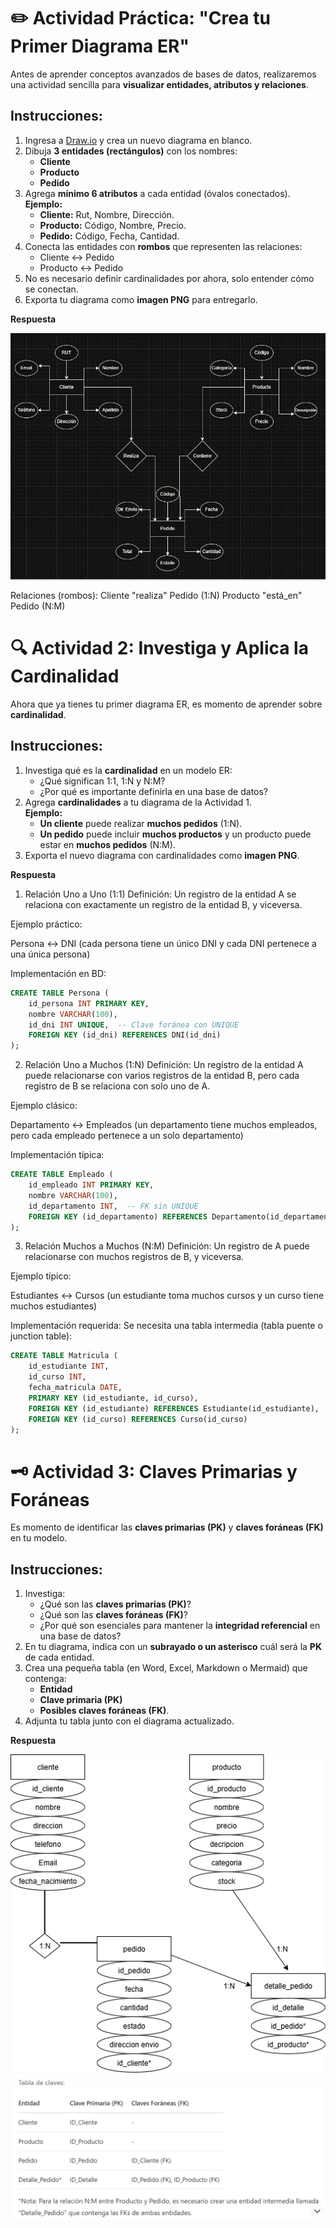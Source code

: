 # ✏️ Actividad Práctica: "Crea tu Primer Diagrama ER"

Antes de aprender conceptos avanzados de bases de datos, realizaremos una actividad sencilla para **visualizar entidades, atributos y relaciones**.

## **Instrucciones:**

1. Ingresa a [Draw.io](https://app.diagrams.net/) y crea un nuevo diagrama en blanco.
2. Dibuja **3 entidades (rectángulos)** con los nombres:
   - **Cliente**
   - **Producto**
   - **Pedido**
3. Agrega **mínimo 6 atributos** a cada entidad (óvalos conectados).  
   **Ejemplo:**
   - **Cliente:** Rut, Nombre, Dirección.
   - **Producto:** Código, Nombre, Precio.
   - **Pedido:** Código, Fecha, Cantidad.
4. Conecta las entidades con **rombos** que representen las relaciones:
   - Cliente ↔ Pedido
   - Producto ↔ Pedido
5. No es necesario definir cardinalidades por ahora, solo entender cómo se conectan.
6. Exporta tu diagrama como **imagen PNG** para entregarlo.

**Respuesta**

![Diagrama ER](imag/diagrama_ER.jpeg)

Relaciones (rombos):
Cliente "realiza" Pedido (1:N)
Producto "está_en" Pedido (N:M)


# 🔍 Actividad 2: Investiga y Aplica la Cardinalidad

Ahora que ya tienes tu primer diagrama ER, es momento de aprender sobre **cardinalidad**.

## **Instrucciones:**

1. Investiga qué es la **cardinalidad** en un modelo ER:
   - ¿Qué significan 1:1, 1:N y N:M?
   - ¿Por qué es importante definirla en una base de datos?
2. Agrega **cardinalidades** a tu diagrama de la Actividad 1.  
   **Ejemplo:**
   - **Un cliente** puede realizar **muchos pedidos** (1:N).
   - **Un pedido** puede incluir **muchos productos** y un producto puede estar en **muchos pedidos** (N:M).
3. Exporta el nuevo diagrama con cardinalidades como **imagen PNG**.

**Respuesta**

1. Relación Uno a Uno (1:1)
Definición: Un registro de la entidad A se relaciona con exactamente un registro de la entidad B, y viceversa.

Ejemplo práctico:

Persona ↔ DNI (cada persona tiene un único DNI y cada DNI pertenece a una única persona)

Implementación en BD:

```sql
CREATE TABLE Persona (
    id_persona INT PRIMARY KEY,
    nombre VARCHAR(100),
    id_dni INT UNIQUE,  -- Clave foránea con UNIQUE
    FOREIGN KEY (id_dni) REFERENCES DNI(id_dni)
);
```

2. Relación Uno a Muchos (1:N)
Definición: Un registro de la entidad A puede relacionarse con varios registros de la entidad B, pero cada registro de B se relaciona con solo uno de A.

Ejemplo clásico:

Departamento ↔ Empleados (un departamento tiene muchos empleados, pero cada empleado pertenece a un solo departamento)

Implementación típica:

```sql
CREATE TABLE Empleado (
    id_empleado INT PRIMARY KEY,
    nombre VARCHAR(100),
    id_departamento INT,  -- FK sin UNIQUE
    FOREIGN KEY (id_departamento) REFERENCES Departamento(id_departamento)
);
```

3. Relación Muchos a Muchos (N:M)
Definición: Un registro de A puede relacionarse con muchos registros de B, y viceversa.

Ejemplo típico:

Estudiantes ↔ Cursos (un estudiante toma muchos cursos y un curso tiene muchos estudiantes)

Implementación requerida:
Se necesita una tabla intermedia (tabla puente o junction table):

```sql
CREATE TABLE Matricula (
    id_estudiante INT,
    id_curso INT,
    fecha_matricula DATE,
    PRIMARY KEY (id_estudiante, id_curso),
    FOREIGN KEY (id_estudiante) REFERENCES Estudiante(id_estudiante),
    FOREIGN KEY (id_curso) REFERENCES Curso(id_curso)
);
```


# 🗝 Actividad 3: Claves Primarias y Foráneas

Es momento de identificar las **claves primarias (PK)** y **claves foráneas (FK)** en tu modelo.

## **Instrucciones:**

1. Investiga:
   - ¿Qué son las **claves primarias (PK)**?
   - ¿Qué son las **claves foráneas (FK)**?
   - ¿Por qué son esenciales para mantener la **integridad referencial** en una base de datos?
2. En tu diagrama, indica con un **subrayado o un asterisco** cuál será la **PK** de cada entidad.
3. Crea una pequeña tabla (en Word, Excel, Markdown o Mermaid) que contenga:
   - **Entidad**
   - **Clave primaria (PK)**
   - **Posibles claves foráneas (FK)**.
4. Adjunta tu tabla junto con el diagrama actualizado.

**Respuesta**

![diagrama con llaves ](imag/Diagrama_ERPF.png)
![llaves foraneas y primarias ](imag/cuadro_llaves_ER.png)
